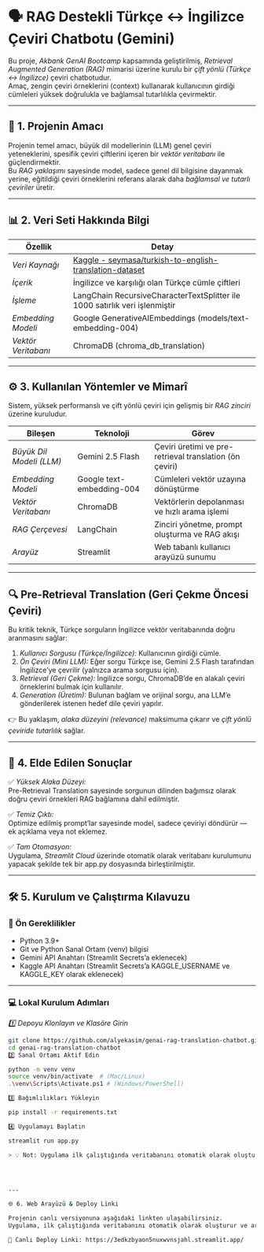 # 🗣 RAG Destekli Türkçe ↔ İngilizce Çeviri Chatbotu (Gemini)

Bu proje, *Akbank GenAI Bootcamp* kapsamında geliştirilmiş, *Retrieval Augmented Generation (RAG)* mimarisi üzerine kurulu bir *çift yönlü (Türkçe ↔ İngilizce)* çeviri chatbotudur.  
Amaç, zengin çeviri örneklerini (context) kullanarak kullanıcının girdiği cümleleri yüksek doğrulukla ve bağlamsal tutarlılıkla çevirmektir.

---

## 🎯 1. Projenin Amacı

Projenin temel amacı, büyük dil modellerinin (LLM) genel çeviri yeteneklerini, spesifik çeviri çiftlerini içeren bir *vektör veritabanı* ile güçlendirmektir.  
Bu *RAG yaklaşımı* sayesinde model, sadece genel dil bilgisine dayanmak yerine, eğitildiği çeviri örneklerini referans alarak daha *bağlamsal ve tutarlı çeviriler* üretir.

---

## 📊 2. Veri Seti Hakkında Bilgi

| Özellik | Detay |
|----------|--------|
| *Veri Kaynağı* | [Kaggle - seymasa/turkish-to-english-translation-dataset](https://www.kaggle.com/datasets/seymasa/turkish-to-english-translation-dataset) |
| *İçerik* | İngilizce ve karşılığı olan Türkçe cümle çiftleri |
| *İşleme* | LangChain RecursiveCharacterTextSplitter ile 1000 satırlık veri işlenmiştir |
| *Embedding Modeli* | Google GenerativeAIEmbeddings (models/text-embedding-004) |
| *Vektör Veritabanı* | ChromaDB (chroma_db_translation) |

---

## ⚙ 3. Kullanılan Yöntemler ve Mimarî

Sistem, yüksek performanslı ve çift yönlü çeviri için gelişmiş bir *RAG zinciri* üzerine kuruludur.

| Bileşen | Teknoloji | Görev |
|----------|------------|--------|
| *Büyük Dil Modeli (LLM)* | Gemini 2.5 Flash | Çeviri üretimi ve pre-retrieval translation (ön çeviri) |
| *Embedding Modeli* | Google text-embedding-004 | Cümleleri vektör uzayına dönüştürme |
| *Vektör Veritabanı* | ChromaDB | Vektörlerin depolanması ve hızlı arama işlemi |
| *RAG Çerçevesi* | LangChain | Zinciri yönetme, prompt oluşturma ve RAG akışı |
| *Arayüz* | Streamlit | Web tabanlı kullanıcı arayüzü sunumu |

---

## 🔍 Pre-Retrieval Translation (Geri Çekme Öncesi Çeviri)

Bu kritik teknik, Türkçe sorguların İngilizce vektör veritabanında doğru aranmasını sağlar:

1. *Kullanıcı Sorgusu (Türkçe/İngilizce):* Kullanıcının girdiği cümle.
2. *Ön Çeviri (Mini LLM):* Eğer sorgu Türkçe ise, Gemini 2.5 Flash tarafından İngilizce’ye çevrilir (yalnızca arama sorgusu için).
3. *Retrieval (Geri Çekme):* İngilizce sorgu, ChromaDB’de en alakalı çeviri örneklerini bulmak için kullanılır.
4. *Generation (Üretim):* Bulunan bağlam ve orijinal sorgu, ana LLM’e gönderilerek istenen hedef dile çeviri yapılır.

👉 Bu yaklaşım, *alaka düzeyini (relevance)* maksimuma çıkarır ve *çift yönlü çeviride tutarlılık* sağlar.

---

## 🚀 4. Elde Edilen Sonuçlar

✅ *Yüksek Alaka Düzeyi:*  
Pre-Retrieval Translation sayesinde sorgunun dilinden bağımsız olarak doğru çeviri örnekleri RAG bağlamına dahil edilmiştir.

✅ *Temiz Çıktı:*  
Optimize edilmiş prompt’lar sayesinde model, sadece çeviriyi döndürür — ek açıklama veya not eklemez.

✅ *Tam Otomasyon:*  
Uygulama, *Streamlit Cloud* üzerinde otomatik olarak veritabanı kurulumunu yapacak şekilde tek bir app.py dosyasında birleştirilmiştir.

---

## 🛠 5. Kurulum ve Çalıştırma Kılavuzu

### 🔧 Ön Gereklilikler
- Python 3.9+
- Git ve Python Sanal Ortam (venv) bilgisi
- Gemini API Anahtarı (Streamlit Secrets’a eklenecek)
- Kaggle API Anahtarı (Streamlit Secrets’a KAGGLE_USERNAME ve KAGGLE_KEY olarak eklenecek)

---

### 💻 Lokal Kurulum Adımları

*1️⃣ Depoyu Klonlayın ve Klasöre Girin*
```bash
git clone https://github.com/alyekasim/genai-rag-translation-chatbot.git
cd genai-rag-translation-chatbot
2️⃣ Sanal Ortamı Aktif Edin

python -m venv venv
source venv/bin/activate  # (Mac/Linux)
.\venv\Scripts\Activate.ps1 # (Windows/PowerShell)

3️⃣ Bağımlılıkları Yükleyin

pip install -r requirements.txt

4️⃣ Uygulamayı Başlatın

streamlit run app.py

> 💡 Not: Uygulama ilk çalıştığında veritabanını otomatik olarak oluşturacaktır.




---

🌐 6. Web Arayüzü & Deploy Linki

Projenin canlı versiyonuna aşağıdaki linkten ulaşabilirsiniz.
Uygulama, ilk çalıştığında veritabanını otomatik olarak oluşturur ve ardından çeviri arayüzünü açar.

🔗 Canlı Deploy Linki: https://3edkzbyaon5nuxwvnsjahl.streamlit.app/
